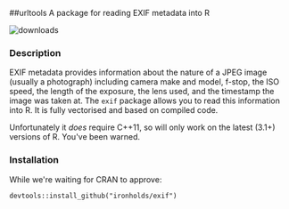 ##urltools
A package for reading EXIF metadata into R

![downloads](http://cranlogs.r-pkg.org/badges/grand-total/urltools)

### Description
EXIF metadata provides information about the nature of a JPEG image (usually a photograph) including camera make
and model, f-stop, the ISO speed, the length of the exposure, the lens used, and the timestamp the image was taken at. The
`exif` package allows you to read this information into R. It is fully vectorised and based on compiled code.

Unfortunately it *does* require C++11, so will only work on the latest (3.1+) versions of R. You've been warned.

### Installation

While we're waiting for CRAN to approve:

    devtools::install_github("ironholds/exif")